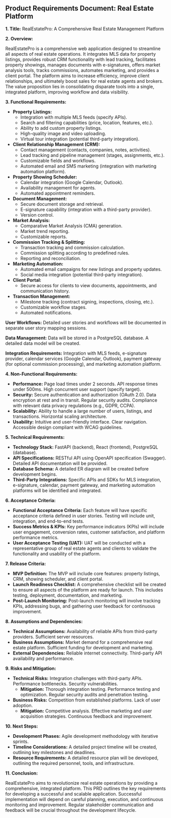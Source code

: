 ## Product Requirements Document: Real Estate Platform

**1. Title:**  RealEstatePro: A Comprehensive Real Estate Management Platform

**2. Overview:**

RealEstatePro is a comprehensive web application designed to streamline all aspects of real estate operations.  It integrates MLS data for property listings, provides robust CRM functionality with lead tracking, facilitates property showings, manages documents with e-signatures, offers market analysis tools, tracks commissions, automates marketing, and provides a client portal.  The platform aims to increase efficiency, improve client relationships, and ultimately boost sales for real estate agents and brokers.  The value proposition lies in consolidating disparate tools into a single, integrated platform, improving workflow and data visibility.

**3. Functional Requirements:**

* **Property Listings:**
    * Integration with multiple MLS feeds (specify APIs).
    * Search and filtering capabilities (price, location, features, etc.).
    * Ability to add custom property listings.
    * High-quality image and video uploading.
    * Virtual tour integration (potential third-party integration).
* **Client Relationship Management (CRM):**
    * Contact management (contacts, companies, notes, activities).
    * Lead tracking and pipeline management (stages, assignments, etc.).
    * Customizable fields and workflows.
    * Automated email and SMS marketing (integration with marketing automation platform).
* **Property Showing Scheduler:**
    * Calendar integration (Google Calendar, Outlook).
    * Availability management for agents.
    * Automated appointment reminders.
* **Document Management:**
    * Secure document storage and retrieval.
    * E-signature capability (integration with a third-party provider).
    * Version control.
* **Market Analysis:**
    * Comparative Market Analysis (CMA) generation.
    * Market trend reporting.
    * Customizable reports.
* **Commission Tracking & Splitting:**
    * Transaction tracking and commission calculation.
    * Commission splitting according to predefined rules.
    * Reporting and reconciliation.
* **Marketing Automation:**
    * Automated email campaigns for new listings and property updates.
    * Social media integration (potential third-party integration).
* **Client Portal:**
    * Secure access for clients to view documents, appointments, and communication history.
* **Transaction Management:**
    * Milestone tracking (contract signing, inspections, closing, etc.).
    * Customizable workflow stages.
    * Automated notifications.

**User Workflows:**  Detailed user stories and workflows will be documented in separate user story mapping sessions.

**Data Management:**  Data will be stored in a PostgreSQL database.  A detailed data model will be created.

**Integration Requirements:**  Integration with MLS feeds, e-signature provider, calendar services (Google Calendar, Outlook), payment gateway (for optional commission processing), and marketing automation platform.


**4. Non-Functional Requirements:**

* **Performance:**  Page load times under 2 seconds.  API response times under 500ms.  High concurrent user support (specify target).
* **Security:**  Secure authentication and authorization (OAuth 2.0).  Data encryption at rest and in transit.  Regular security audits.  Compliance with relevant data privacy regulations (e.g., GDPR, CCPA).
* **Scalability:**  Ability to handle a large number of users, listings, and transactions.  Horizontal scaling architecture.
* **Usability:**  Intuitive and user-friendly interface.  Clear navigation.  Accessible design compliant with WCAG guidelines.


**5. Technical Requirements:**

* **Technology Stack:** FastAPI (backend), React (frontend), PostgreSQL (database).
* **API Specifications:**  RESTful API using OpenAPI specification (Swagger).  Detailed API documentation will be provided.
* **Database Schema:**  A detailed ER diagram will be created before development begins.
* **Third-Party Integrations:**  Specific APIs and SDKs for MLS integration, e-signature, calendar, payment gateway, and marketing automation platforms will be identified and integrated.


**6. Acceptance Criteria:**

* **Functional Acceptance Criteria:** Each feature will have specific acceptance criteria defined in user stories.  Testing will include unit, integration, and end-to-end tests.
* **Success Metrics & KPIs:**  Key performance indicators (KPIs) will include user engagement, conversion rates, customer satisfaction, and platform performance metrics.
* **User Acceptance Testing (UAT):**  UAT will be conducted with a representative group of real estate agents and clients to validate the functionality and usability of the platform.


**7. Release Criteria:**

* **MVP Definition:** The MVP will include core features: property listings, CRM, showing scheduler, and client portal.
* **Launch Readiness Checklist:** A comprehensive checklist will be created to ensure all aspects of the platform are ready for launch.  This includes testing, deployment, documentation, and marketing.
* **Post-Launch Monitoring:**  Post-launch monitoring will involve tracking KPIs, addressing bugs, and gathering user feedback for continuous improvement.


**8. Assumptions and Dependencies:**

* **Technical Assumptions:**  Availability of reliable APIs from third-party providers.  Sufficient server resources.
* **Business Assumptions:**  Market demand for a comprehensive real estate platform.  Sufficient funding for development and marketing.
* **External Dependencies:**  Reliable internet connectivity.  Third-party API availability and performance.


**9. Risks and Mitigation:**

* **Technical Risks:**  Integration challenges with third-party APIs.  Performance bottlenecks.  Security vulnerabilities.
    * **Mitigation:**  Thorough integration testing.  Performance testing and optimization.  Regular security audits and penetration testing.
* **Business Risks:**  Competition from established platforms.  Lack of user adoption.
    * **Mitigation:**  Competitive analysis.  Effective marketing and user acquisition strategies.  Continuous feedback and improvement.


**10. Next Steps:**

* **Development Phases:**  Agile development methodology with iterative sprints.
* **Timeline Considerations:**  A detailed project timeline will be created, outlining key milestones and deadlines.
* **Resource Requirements:**  A detailed resource plan will be developed, outlining the required personnel, tools, and infrastructure.


**11. Conclusion:**

RealEstatePro aims to revolutionize real estate operations by providing a comprehensive, integrated platform. This PRD outlines the key requirements for developing a successful and scalable application.  Successful implementation will depend on careful planning, execution, and continuous monitoring and improvement.  Regular stakeholder communication and feedback will be crucial throughout the development lifecycle.

